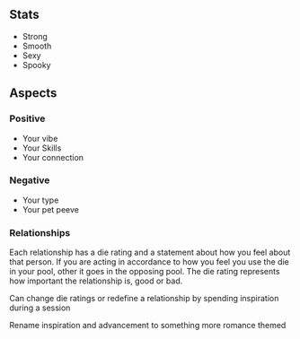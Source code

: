 ## Stats

- Strong 
- Smooth
- Sexy
- Spooky

## Aspects
 
### Positive

- Your vibe
- Your Skills
- Your connection 

### Negative 

- Your type
- Your pet peeve

### Relationships 
Each relationship has a die rating and a statement about how you feel about that person. If you are acting in accordance to how you feel you use the die in your pool, other it goes in the opposing pool. The die rating represents how important the relationship is, good or bad.

Can change die ratings or redefine a relationship by spending inspiration during a session 

Rename inspiration and advancement to something more romance themed 


